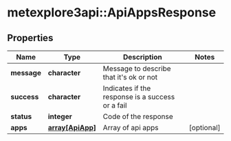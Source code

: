 # metexplore3api::ApiAppsResponse


## Properties
Name | Type | Description | Notes
------------ | ------------- | ------------- | -------------
**message** | **character** | Message to describe that it&#39;s ok or not | 
**success** | **character** | Indicates if the response is a success or a fail | 
**status** | **integer** | Code of the response | 
**apps** | [**array[ApiApp]**](ApiApp.md) | Array of api apps | [optional] 


